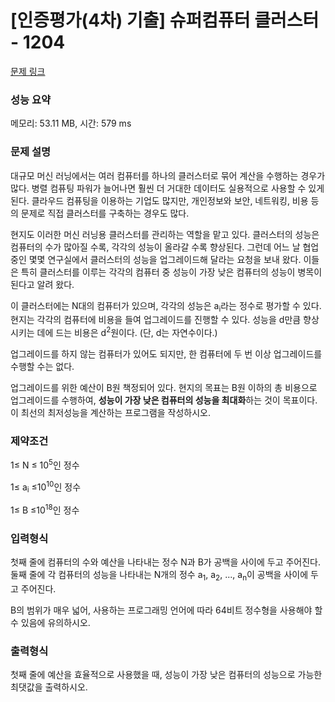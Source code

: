 # [인증평가(4차) 기출] 슈퍼컴퓨터 클러스터 - 1204

[문제 링크](https://softeer.ai/practice/info.do?idx=1&eid=1204)

### 성능 요약

메모리: 53.11 MB, 시간: 579 ms

### 문제 설명

<p>대규모 머신 러닝에서는 여러 컴퓨터를 하나의 클러스터로 묶어 계산을 수행하는 경우가 많다. 
  병렬 컴퓨팅 파워가 늘어나면 훨씬 더 거대한 데이터도 실용적으로 사용할 수 있게 된다. 
  클라우드 컴퓨팅을 이용하는 기업도 많지만, 개인정보와 보안, 네트워킹, 비용 등의 문제로 직접 클러스터를 구축하는 경우도 많다.</p>

<p>현지도 이러한 머신 러닝용 클러스터를 관리하는 역할을 맡고 있다. 
  클러스터의 성능은 컴퓨터의 수가 많아질 수록, 각각의 성능이 올라갈 수록 향상된다. 
  그런데 어느 날 협업 중인 몇몇 연구실에서 클러스터의 성능을 업그레이드해 달라는 요청을 보내 왔다. 
  이들은 특히 클러스터를 이루는 각각의 컴퓨터 중 성능이 가장 낮은 컴퓨터의 성능이 병목이 된다고 알려 왔다.</p>

<p>이 클러스터에는 N대의 컴퓨터가 있으며, 각각의 성능은 a<sub>i</sub>라는 정수로 평가할 수 있다. 
  현지는 각각의 컴퓨터에 비용을 들여 업그레이드를 진행할 수 있다. 
  성능을 d만큼 향상시키는 데에 드는 비용은 d<sup>2</sup>원이다. (단, d는 자연수이다.)</p>

<p>업그레이드를 하지 않는 컴퓨터가 있어도 되지만, 한 컴퓨터에 두 번 이상 업그레이드를 수행할 수는 없다.</p>

<p>업그레이드를 위한 예산이 B원 책정되어 있다. 
  현지의 목표는 B원 이하의 총 비용으로 업그레이드를 수행하여, <b>성능이 가장 낮은 컴퓨터의 성능을 최대화</b>하는 것이 목표이다. 
  이 최선의 최저성능을 계산하는 프로그램을 작성하시오.</p>

### 제약조건

1≤ N ≤ 10<sup>5</sup>인 정수

1≤ a<sub>i</sub> ≤10<sup>10</sup>인 정수

1≤ B ≤10<sup>18</sup>인 정수

### 입력형식

<p>첫째 줄에 컴퓨터의 수와 예산을 나타내는 정수 N과 B가 공백을 사이에 두고 주어진다.
  둘째 줄에 각 컴퓨터의 성능을 나타내는 N개의 정수 a<sub>1</sub>, a<sub>2</sub>, ..., 
  a<sub>n</sub>이 공백을 사이에 두고 주어진다.</p>

<p>B의 범위가 매우 넓어, 사용하는 프로그래밍 언어에 따라 64비트 정수형을 사용해야 할 수 있음에 유의하시오.</p>

### 출력형식

<p>첫째 줄에 예산을 효율적으로 사용했을 때, 성능이 가장 낮은 컴퓨터의 성능으로 가능한 최댓값을 출력하시오.</p>
